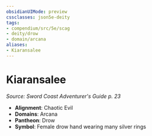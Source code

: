 ```yaml
---
obsidianUIMode: preview
cssclasses: json5e-deity
tags:
- compendium/src/5e/scag
- deity/drow
- domain/arcana
aliases: 
- Kiaransalee
---
```

# Kiaransalee
*Source: Sword Coast Adventurer's Guide p. 23* 

- **Alignment**: Chaotic Evil
- **Domains**: Arcana
- **Pantheon**: Drow
- **Symbol**: Female drow hand wearing many silver rings